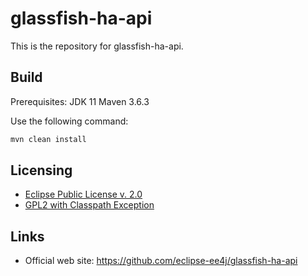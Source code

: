 # glassfish-ha-api

This is the repository for glassfish-ha-api.

## Build

Prerequisites:
JDK 11
Maven 3.6.3

Use the following command:
```bash
mvn clean install
```

## Licensing

- [Eclipse Public License v. 2.0](http://www.eclipse.org/legal/epl-2.0)
- [GPL2 with Classpath Exception](https://www.gnu.org/software/classpath/license.html)

## Links

- Official web site: https://github.com/eclipse-ee4j/glassfish-ha-api
